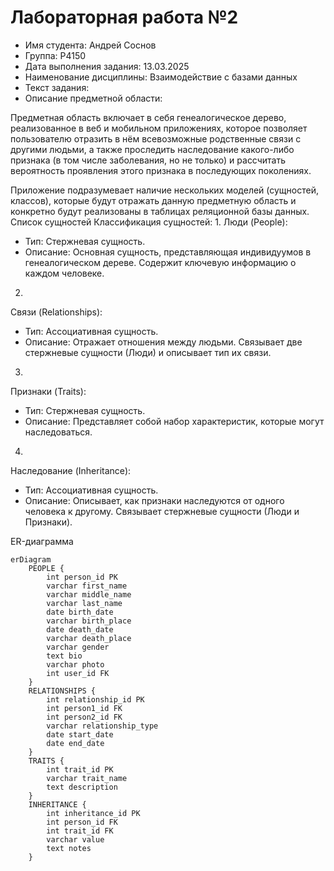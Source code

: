 # Лабораторная работа №2

* Имя студента: Андрей Соснов
* Группа: P4150
* Дата выполнения задания: 13.03.2025
* Наименование дисциплины: Взаимодействие с базами данных
* Текст задания:
* Описание предметной области:

Предметная область включает в себя генеалогическое дерево, реализованное в веб и мобильном приложениях, которое позволяет пользователю отразить в нём всевозможные родственные связи с другими людьми, а также проследить наследование какого-либо признака (в том числе заболевания, но не только) и рассчитать вероятность проявления этого признака в последующих поколениях.

Приложение подразумевает наличие нескольких моделей (сущностей, классов), которые будут отражать данную предметную область и конкретно будут реализованы в таблицах реляционной базы данных.
Список сущностей
Классификация сущностей:
1.
Люди (People):
* Тип: Стержневая сущность.
* Описание: Основная сущность, представляющая индивидуумов в генеалогическом дереве. Содержит ключевую информацию о каждом человеке.
2.
Связи (Relationships):
* Тип: Ассоциативная сущность.
* Описание: Отражает отношения между людьми. Связывает две стержневые сущности (Люди) и описывает тип их связи.
3.
Признаки (Traits):
* Тип: Стержневая сущность.
* Описание: Представляет собой набор характеристик, которые могут наследоваться.
4.
Наследование (Inheritance):
* Тип: Ассоциативная сущность.
* Описание: Описывает, как признаки наследуются от одного человека к другому. Связывает стержневые сущности (Люди и Признаки).

ER-диаграмма

```mermaid
erDiagram
    PEOPLE {
        int person_id PK
        varchar first_name
        varchar middle_name
        varchar last_name
        date birth_date
        varchar birth_place
        date death_date
        varchar death_place
        varchar gender
        text bio
        varchar photo
        int user_id FK
    }
    RELATIONSHIPS {
        int relationship_id PK
        int person1_id FK
        int person2_id FK
        varchar relationship_type
        date start_date
        date end_date
    }
    TRAITS {
        int trait_id PK
        varchar trait_name
        text description
    }
    INHERITANCE {
        int inheritance_id PK
        int person_id FK
        int trait_id FK
        varchar value
        text notes
    }